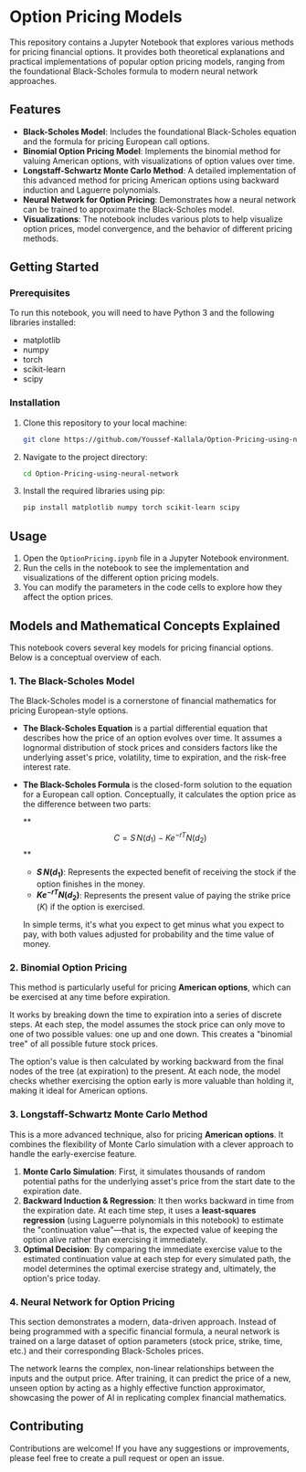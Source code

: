 # Option Pricing Models

This repository contains a Jupyter Notebook that explores various methods for pricing financial options. It provides both theoretical explanations and practical implementations of popular option pricing models, ranging from the foundational Black-Scholes formula to modern neural network approaches.

## Features

*   **Black-Scholes Model**: Includes the foundational Black-Scholes equation and the formula for pricing European call options.
*   **Binomial Option Pricing Model**: Implements the binomial method for valuing American options, with visualizations of option values over time.
*   **Longstaff-Schwartz Monte Carlo Method**: A detailed implementation of this advanced method for pricing American options using backward induction and Laguerre polynomials.
*   **Neural Network for Option Pricing**: Demonstrates how a neural network can be trained to approximate the Black-Scholes model.
*   **Visualizations**: The notebook includes various plots to help visualize option prices, model convergence, and the behavior of different pricing methods.

## Getting Started

### Prerequisites

To run this notebook, you will need to have Python 3 and the following libraries installed:

*   matplotlib
*   numpy
*   torch
*   scikit-learn
*   scipy

### Installation

1.  Clone this repository to your local machine:
    ```bash
    git clone https://github.com/Youssef-Kallala/Option-Pricing-using-neural-network.git
    ```
2.  Navigate to the project directory:
    ```bash
    cd Option-Pricing-using-neural-network
    ```
3.  Install the required libraries using pip:
    ```bash
    pip install matplotlib numpy torch scikit-learn scipy
    ```

## Usage

1.  Open the `OptionPricing.ipynb` file in a Jupyter Notebook environment.
2.  Run the cells in the notebook to see the implementation and visualizations of the different option pricing models.
3.  You can modify the parameters in the code cells to explore how they affect the option prices.

## Models and Mathematical Concepts Explained

This notebook covers several key models for pricing financial options. Below is a conceptual overview of each.

### 1. The Black-Scholes Model

The Black-Scholes model is a cornerstone of financial mathematics for pricing European-style options.

*   **The Black-Scholes Equation** is a partial differential equation that describes how the price of an option evolves over time. It assumes a lognormal distribution of stock prices and considers factors like the underlying asset's price, volatility, time to expiration, and the risk-free interest rate.

*   **The Black-Scholes Formula** is the closed-form solution to the equation for a European call option. Conceptually, it calculates the option price as the difference between two parts:

    **$$
    C = S \, N(d_1) - K e^{-rT} N(d_2)
    $$ **

    *   **$S \, N(d_1)$**: Represents the expected benefit of receiving the stock if the option finishes in the money.  
    *   **$K e^{-rT} N(d_2)$**: Represents the present value of paying the strike price ($K$) if the option is exercised.
    
    In simple terms, it's what you expect to get minus what you expect to pay, with both values adjusted for probability and the time value of money.

### 2. Binomial Option Pricing

This method is particularly useful for pricing **American options**, which can be exercised at any time before expiration.

It works by breaking down the time to expiration into a series of discrete steps. At each step, the model assumes the stock price can only move to one of two possible values: one up and one down. This creates a "binomial tree" of all possible future stock prices.

The option's value is then calculated by working backward from the final nodes of the tree (at expiration) to the present. At each node, the model checks whether exercising the option early is more valuable than holding it, making it ideal for American options.

### 3. Longstaff-Schwartz Monte Carlo Method

This is a more advanced technique, also for pricing **American options**. It combines the flexibility of Monte Carlo simulation with a clever approach to handle the early-exercise feature.

1.  **Monte Carlo Simulation**: First, it simulates thousands of random potential paths for the underlying asset's price from the start date to the expiration date.
2.  **Backward Induction & Regression**: It then works backward in time from the expiration date. At each time step, it uses a **least-squares regression** (using Laguerre polynomials in this notebook) to estimate the "continuation value"—that is, the expected value of keeping the option alive rather than exercising it immediately.
3.  **Optimal Decision**: By comparing the immediate exercise value to the estimated continuation value at each step for every simulated path, the model determines the optimal exercise strategy and, ultimately, the option's price today.

### 4. Neural Network for Option Pricing

This section demonstrates a modern, data-driven approach. Instead of being programmed with a specific financial formula, a neural network is trained on a large dataset of option parameters (stock price, strike, time, etc.) and their corresponding Black-Scholes prices.

The network learns the complex, non-linear relationships between the inputs and the output price. After training, it can predict the price of a new, unseen option by acting as a highly effective function approximator, showcasing the power of AI in replicating complex financial mathematics.

## Contributing

Contributions are welcome! If you have any suggestions or improvements, please feel free to create a pull request or open an issue.
